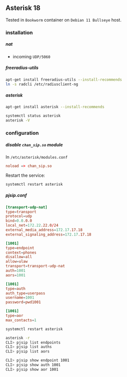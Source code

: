 ## Asterisk 18

Tested in `Bookworm` container on `Debian 11 Bullseye` host.

### installation

##### nat

- incoming `UDP/5060`

##### freeradius-utils

```bash
apt-get install freeradius-utils --install-recommends
ln -s radcli /etc/radiusclient-ng
```

##### asterisk

```bash
apt-get install asterisk --install-recommends

systemctl status asterisk
asterisk -V
```

### configuration

##### disable `chan_sip.so` module

In `/etc/asterisk/modules.conf`

```conf
noload => chan_sip.so
```

Restart the service:

```bash
systemctl restart asterisk
```

##### pjsip.conf

```conf
[transport-udp-nat]
type=transport
protocol=udp
bind=0.0.0.0
local_net=172.22.22.0/24
external_media_address=172.17.17.18
external_signaling_address=172.17.17.18

[1001]
type=endpoint
context=phones
disallow=all
allow=ulaw
transport=transport-udp-nat
auth=1001
aors=1001

[1001]
type=auth
auth_type=userpass
username=1001
password=pwd1001

[1001]
type=aor
max_contacts=1
```

```bash
systemctl restart asterisk

asterisk -r
CLI> pjsip list endpoints
CLI> pjsip list auths
CLI> pjsip list aors

CLI> pjsip show endpoint 1001
CLI> pjsip show auth 1001
CLI> pjsip show aor 1001
```
